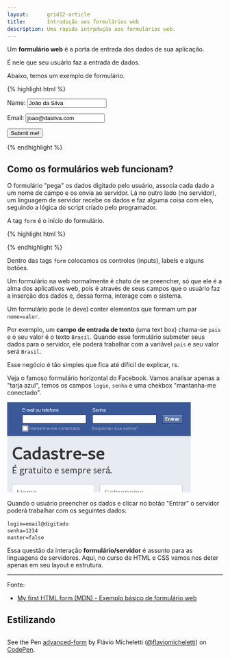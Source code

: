```yaml
---
layout:      grid12-article
title:       Introdução aos formulários web
description: Uma rápida intrpdução aos formulários web.
---
```


Um __formulário web__ é a porta de entrada dos dados de sua aplicação.

É nele que seu usuário faz a entrada de dados.

Abaixo, temos um exemplo de formulário.

{% highlight html %}
<!DOCTYPE html PUBLIC "-//W3C//DTD XHTML 1.0 Strict//EN"
  "http://www.w3.org/TR/xhtml1/DTD/xhtml1-strict.dtd">
<html xmlns="http://www.w3.org/1999/xhtml" xml:lang="pt" >
    <head>
        <title> Nosso singelo formulário </title>
    </head>
    <body>
        <form action="script-para-onde-envio-os-dados.php" method="post">
            <p>
                Name:  <input type="text" name="username" value="João da Silva" />
            </p>
            <p>
                Email: <input type="text" name="email"  value="joao@dasilva.com" />
            </p>
            <p>
                <input type="submit" value="Submit me!" />
            </p>
        </form>
    </body>
</html>
{% endhighlight %}



Como os formulários web funcionam?
---

O formulário "pega" os dados digitado pelo usuário, associa cada dado a um nome de campo e os envia ao servidor. 
Lá no outro lado (no servidor), um linguagem de servidor recebe os dados e faz alguma coisa com eles, seguindo a lógica
do script criado pelo programador.

A tag `form` é o início do formulário.

{% highlight html %}
<form>

</form>
{% endhighlight %}

Dentro das tags `form` colocamos os controles (inputs), labels e alguns botões.

Um formulário na web normalmente é chato de se preencher, só que ele é a alma dos aplicativos web, pois é através de seus
campos que o usuário faz a inserção dos dados e, dessa forma, interage com o sistema.

Um formulário pode (e deve) conter elementos que formam um par `nome=valor`.

Por exemplo, um __campo de entrada de texto__ (uma text box) chama-se `pais` e o seu valor é o texto `Brasil`. Quando
esse formulário submeter seus dados para o servidor, ele poderá trabalhar com a variável `pais` e seu valor será `Brasil`.

Esse negócio é tão simples que fica até difícil de explicar, rs.

Veja o famoso formulário horizontal do Facebook. Vamos analisar apenas a "tarja azul", temos os campos `login`, `senha` e uma
chekbox "mantanha-me conectado".

!["formulário web de exemplo"](form-facebook.png "formulário web de exemplo")

Quando o usuário preencher os dados e clicar no botão "Entrar" o servidor poderá trabalhar com os seguintes dados:

    login=email@digitado
    senha=1234
    manter=false

Essa questão da interação __formulário/servidor__  é assunto para as linguagens de servidores. Aqui, no curso de HTML e
CSS vamos nos deter apenas em seu layout e estrutura.

<hr>
Fonte:

- [My first HTML form (MDN) - Exemplo básico de formulário web](https://developer.mozilla.org/en-US/docs/Web/Guide/HTML/Forms/My_first_HTML_form "link-externo")



Estilizando
---


<div data-height="852" data-theme-id="2897" data-slug-hash="zxvPBy" data-default-tab="null" data-user="flaviomicheletti" class='codepen'><pre><code></code></pre>
<p>See the Pen <a href='http://codepen.io/flaviomicheletti/pen/zxvPBy/'>advanced-form</a> by Flávio Micheletti (<a href='http://codepen.io/flaviomicheletti'>@flaviomicheletti</a>) on <a href='http://codepen.io'>CodePen</a>.</p>
</div><script async src="//assets.codepen.io/assets/embed/ei.js"></script>
